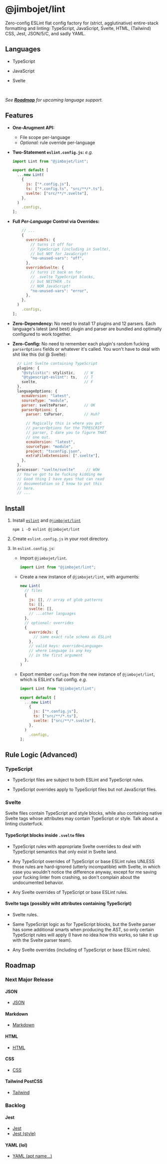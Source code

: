 # @jimbojet/lint

Zero-config ESLint flat config factory for (strict, agglutinative) entire-stack formatting and linting: TypeScript, JavaScript, Svelte, HTML, (Tailwind) CSS, Jest, JSON/5/C, and sadly YAML.

## Languages

- TypeScript

- JavaScript

- Svelte

<br />

*See [**Roadmap**](#roadmap) for upcoming language support.*

## Features

- **One-Arugment API:**

  - File scope per-language
  - *Optional:* rule override per-language

- **Two-Statement `eslint.config.js`:** *e.g.*

  ```javascript
  import Lint from "@jimbojet/lint";

  export default [
    ...new Lint(
      {
        js: ["*.config.js"],
        ts: ["*.config.ts", "src/**/*.ts"],
        svelte: ["src/**/*.svelte"],
      },
    )
      .configs,
  ];
  ```

- **Full *Per-Language* Control via Overrides:**

  ```javascript
      // ...
      {
        overrideTs: {
          // turns it off for
          // TypeScript (including in Svelte),
          // but NOT for JavaScript!
          "no-unused-vars": "off",
        },
        overrideSvelte: {
          // turns it back on for
          // .svelte TypeScript blocks,
          // but NEITHER .ts
          // NOR JavaScript!
          "no-unused-vars": "error",
        },
      },
    )
      .configs,
  ];
  ```

- **Zero-Dependency:** No need to install 17 plugins and 12 parsers. Each language's latest (and best) plugin and parser are bundled and optimally configured to work together.

- **Zero-Config:** No need to remember each plugin's random fucking `parserOptions` fields or whatever it's called. You won't have to deal with shit like this (lol @ Svelte):

  ```javascript
    // Lint Svelte containing TypeScript
    plugins: {
      "@stylistic": stylistic,    // W
      "@typescript-eslint": ts,   // T
      svelte,                     // F
    },
    languageOptions: {
      ecmaVersion: "latest",
      sourceType: "module",
      parser: svelteParser,       // OK
      parserOptions: {
        parser: tsParser,         // Huh?

        // Magically this is where you put
        // parserOptions for the TYPESCRIPT
        // parser, I dare you to figure THAT
        // one out.
        ecmaVersion: "latest",
        sourceType: "module",
        project: "tsconfig.json",
        extraFileExtensions: [".svelte"],
      },
    },
    processor: "svelte/svelte"     // WOW
    // You've got to be fucking kidding me
    // Good thing I have eyes that can read
    // documentation so I know to put this
    // here.
    // ...
  ```


## Install

1. Install [`eslint`](https://www.npmjs.com/package/eslint) and [`@jimbojet/lint`](https://www.npmjs.com/package/@jimbojet/lint)

    ```
    npm i -D eslint @jimbojet/lint
    ```

1. Create `eslint.config.js` in your root directory.

1. In `eslint.config.js`:
    - Import `@jimbojet/lint`.

        ```javascript
        import Lint from "@jimbojet/lint";
        ```

    - Create a new instance of `@jimbojet/lint`, with arguments:

        ```javascript
        new Lint(
          // files
          {
            js: [], // array of glob patterns
            ts: [],
            svelte: [],
            // ...other languages
          },
          // optional: overrides
          {
            overrideJs: {
              // same exact rule schema as ESLint
            },
            // valid keys: override<Language>
            // where Language is any key
            // in the first argument
          },
        )
        ```

    - Export member `configs` from the new instance of `@jimbojet/lint`, which is ESLint's flat config. *e.g.*

        ```javascript
        import Lint from "@jimbojet/lint";

        export default [
          ...new Lint(
            {
              js: ["*.config.js"],
              ts: ["src/**/*.ts"],
              svelte: ["src/**/*.svelte"],
            },
          )
            .configs,
        ];
        ```


## Rule Logic (Advanced)

### TypeScript

- TypeScript files are subject to both ESLint and TypeScript rules.

- TypeScript overrides apply to TypeScript files but not JavaScript files.

### Svelte

Svelte files contain TypeScript and style blocks, while also containing native Svelte tags whose attributes may contain TypeScript or style. Talk about a linting clusterfuck.

#### TypeScript blocks inside `.svelte` files

- TypeScript rules with appropriate Svelte overrides to deal with TypeScript semantics that only exist in Svelte land.

- Any TypeScript overrides of TypeScript or base ESLint rules UNLESS those rules are hard-ignored (utterly incompatible) with Svelte, in which case you wouldn't notice the difference anyway, except for me saving your fucking linter from crashing, so don't complain about the undocumented behavior.

- Any Svelte overrides of TypeScript or base ESLint rules.

#### Svelte tags (possibly wiht attributes containing TypeScript)

- Svelte rules.

- Same TypeScript logic as for TypeScript blocks, but the Svelte parser has some additional smarts when producing the AST, so only certain TypeScript rules will apply (I have no idea how this works, so take it up with the Svelte parser team).

- Any Svelte overrides (including of TypeScript or base ESLint rules).



## Roadmap

### Next Major Release

#### JSON

- [JSON](https://github.com/ota-meshi/eslint-plugin-jsonc)

#### Markdown

- [Markdown](https://github.com/eslint/eslint-plugin-markdown)

#### HTML

- [HTML](https://github.com/BenoitZugmeyer/eslint-plugin-html)

#### CSS

- [CSS](https://ota-meshi.github.io/eslint-plugin-css/)

#### Tailwind PostCSS

- [Tailwind](https://github.com/francoismassart/eslint-plugin-tailwindcss)


### Backlog

#### Jest

- [Jest](https://github.com/jest-community/eslint-plugin-jest)
- [Jest (style)](https://github.com/dangreenisrael/eslint-plugin-jest-formatting)

#### YAML (lol)

- [YAML (apt name...)](https://github.com/ota-meshi/eslint-plugin-yml)
